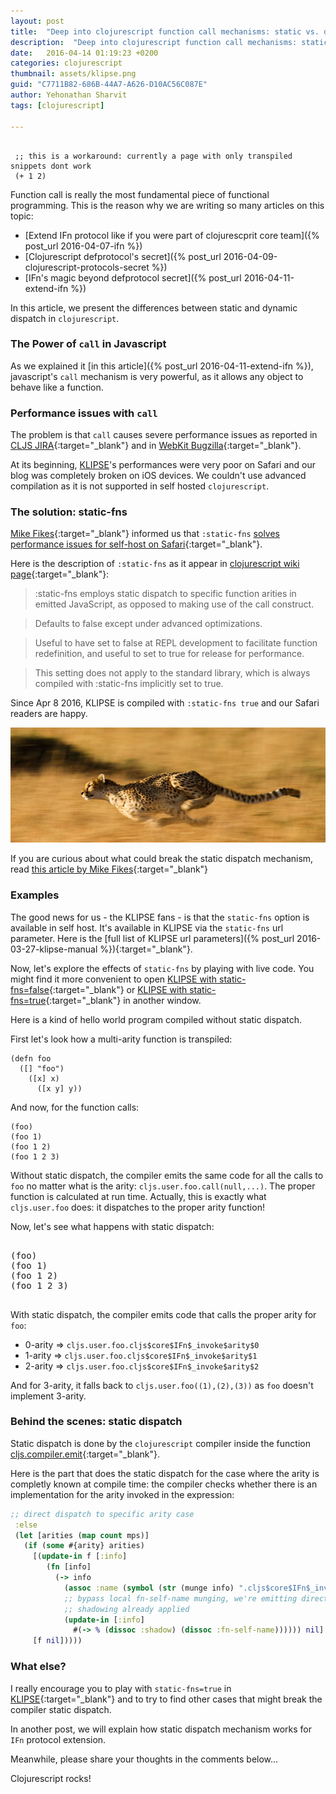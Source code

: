 ```yaml
---
layout: post
title:  "Deep into clojurescript function call mechanisms: static vs. dynamic dispatch"
description:  "Deep into clojurescript function call mechanisms: static vs. dynamic dispatch"
date:   2016-04-14 01:19:23 +0200
categories: clojurescript
thumbnail: assets/klipse.png
guid: "C7711B82-686B-44A7-A626-D10AC56C087E"
author: Yehonathan Sharvit
tags: [clojurescript]

---
```


 <pre class="hidden"><code class="language-klipse">
 ;; this is a workaround: currently a page with only transpiled snippets dont work
 (+ 1 2)
</code></pre>

Function call is really the most fundamental piece of functional programming. This is the reason why we are writing so many articles on this topic: 

- [Extend IFn protocol like if you were part of clojurescprit core team]({% post_url 2016-04-07-ifn %})
- [Clojurescript defprotocol's secret]({% post_url 2016-04-09-clojurescript-protocols-secret  %})
- [IFn's magic beyond defprotocol secret]({% post_url 2016-04-11-extend-ifn %})

In this article, we present the differences between static and dynamic dispatch in `clojurescript`.

### The Power of `call` in Javascript

As we explained it [in this article]({% post_url 2016-04-11-extend-ifn %}), javascript's `call` mechanism is very powerful, as it allows any object to behave like a function.

### Performance issues with `call`

The problem is that `call` causes severe performance issues as reported in [CLJS JIRA](http://dev.clojure.org/jira/browse/CLJS-910){:target="_blank"}  and in [WebKit Bugzilla](https://bugs.webkit.org/show_bug.cgi?id=139847){:target="_blank"}.

At its beginning, [KLIPSE][app-url]'s  performances were very poor on Safari and our blog was completely broken on iOS devices. We couldn't use advanced compilation as it is not supported in self hosted `clojurescript`.


### The solution: static-fns 

[Mike Fikes](https://twitter.com/mfikes){:target="_blank"} informed us that `:static-fns` [solves performance issues for self-host on Safari](http://dev.clojure.org/jira/browse/CLJS-1381){:target="_blank"}.

Here is the description of `:static-fns` as it appear in [clojurescript wiki page](https://github.com/clojure/clojurescript/wiki/Compiler-Options#static-fns){:target="_blank"}:

>:static-fns employs static dispatch to specific function arities in emitted JavaScript, as opposed to making use of the call construct. 

> Defaults to false except under advanced optimizations. 

> Useful to have set to false at REPL development to facilitate function redefinition, and useful to set to true for release for performance.

> This setting does not apply to the standard library, which is always compiled with :static-fns implicitly set to true.

Since Apr 8 2016, KLIPSE is compiled with `:static-fns true` and our Safari readers are happy.

![Secret](/assets/cheetah-speed.jpg)

If you are curious about what could break the static dispatch mechanism, read [this article by Mike Fikes](http://blog.fikesfarm.com/posts/2016-04-14-static-free-clojurescript-repl.html){:target="_blank"} 

### Examples

The good news for us - the KLIPSE fans - is that the `static-fns` option is available in self host. It's available in KLIPSE via the `static-fns` url parameter. Here is the [full list of KLIPSE url parameters]({% post_url 2016-03-27-klipse-manual %}){:target="_blank"}.

Now, let's explore the effects of `static-fns` by playing with live code. 
You might find it more convenient to open [KLIPSE with static-fns=false](http://app.klipse.tech/?cljs_in=(defn%20foo%20%0A%20%20(%5B%5D%20%22foo%22)%0A%20%20(%5Bx%5D%20x)%0A%20%20(%5Bx%20y%5D%20y))%0A%0A(foo)%0A(foo%201)%0A(foo%201%202)%0A(foo%201%202%203)%0A%20%20&js_only=1&blog=klipse&static-fns=false){:target="_blank"} or [KLIPSE with static-fns=true](http://app.klipse.tech/?cljs_in=(defn%20foo%20%0A%20%20(%5B%5D%20%22foo%22)%0A%20%20(%5Bx%5D%20x)%0A%20%20(%5Bx%20y%5D%20y))%0A%0A(foo)%0A(foo%201)%0A(foo%201%202)%0A(foo%201%202%203)%0A%20%20&js_only=1&blog=klipse&static-fns=true){:target="_blank"} in another window.

Here is a kind of hello world program compiled without static dispatch.

First let's look how a multi-arity function is transpiled:

~~~klipse-js
(defn foo 
  ([] "foo")
    ([x] x)
      ([x y] y))
~~~

And now, for the function calls:

~~~klipse-js
(foo)
(foo 1)
(foo 1 2)
(foo 1 2 3)
~~~
  

Without static dispatch, the compiler emits the same code for all the calls to `foo` no matter what is the arity: `cljs.user.foo.call(null,...)`. The proper function is calculated at run time. Actually, this is exactly what `cljs.user.foo` does: it dispatches to the proper arity function!


Now, let's see what happens with static dispatch:


<pre>
<div class="language-klipse-js" data-static-fns="true">
(foo)
(foo 1)
(foo 1 2)
(foo 1 2 3)
</div>
</pre>

With static dispatch, the compiler emits code that calls the proper arity for `foo`: 

- 0-arity => `cljs.user.foo.cljs$core$IFn$_invoke$arity$0`
- 1-arity => `cljs.user.foo.cljs$core$IFn$_invoke$arity$1`
- 2-arity => `cljs.user.foo.cljs$core$IFn$_invoke$arity$2`

And for 3-arity, it falls back to `cljs.user.foo((1),(2),(3))` as `foo` doesn't implement 3-arity.

### Behind the scenes: static dispatch 

Static dispatch is done by the `clojurescript` compiler inside the function [cljs.compiler.emit](https://github.com/clojure/clojurescript/blob/master/src/main/clojure/cljs/compiler.cljc#L919-L1013){:target="_blank"}.

Here is the part that does the static dispatch for the case where the arity is completly known at compile time: the compiler checks whether there is an implementation for the arity invoked in the expression:

~~~clojure
;; direct dispatch to specific arity case
 :else
 (let [arities (map count mps)]
   (if (some #{arity} arities)
     [(update-in f [:info]
        (fn [info]
          (-> info
            (assoc :name (symbol (str (munge info) ".cljs$core$IFn$_invoke$arity$" arity)))
            ;; bypass local fn-self-name munging, we're emitting direct
            ;; shadowing already applied
            (update-in [:info]
              #(-> % (dissoc :shadow) (dissoc :fn-self-name)))))) nil]
     [f nil]))))
~~~

### What else?

I really encourage you to play with `static-fns=true` in [KLIPSE][app-url-static]{:target="_blank"} and to try to find other cases that might break the compiler static dispatch.

In another post, we will explain how static dispatch mechanism works for `IFn` protocol extension.

Meanwhile, please share your thoughts in the comments below...


Clojurescript rocks!

[app-url-static]: http://app.klipse.tech?blog=klipse&static-fns=true&js_only=1
[app-url]: http://app.klipse.tech?blog=klipse&static-fns=true&js_only=1

